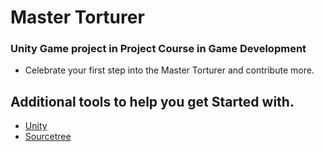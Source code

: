 # Master Torturer
### Unity Game project in Project Course in Game Development


- Celebrate your first step into the Master Torturer and contribute more.

## Additional tools to help you get Started with.

* [Unity](https://unity.com/)
* [Sourcetree](https://www.sourcetreeapp.com/)
